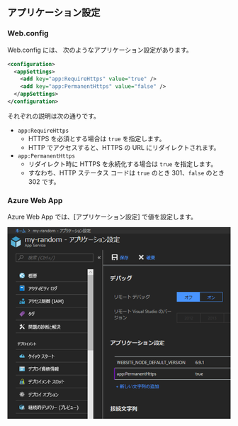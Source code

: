 ## アプリケーション設定

### Web.config
Web.config には、 次のようなアプリケーション設定があります。

```xml
<configuration>
  <appSettings>
    <add key="app:RequireHttps" value="true" />
    <add key="app:PermanentHttps" value="false" />
  </appSettings>
</configuration>
```

それぞれの説明は次の通りです。
- `app:RequireHttps`
  - HTTPS を必須とする場合は `true` を指定します。
  - HTTP でアクセスすると、HTTPS の URL にリダイレクトされます。
- `app:PermanentHttps`
  - リダイレクト時に HTTPS を永続化する場合は `true` を指定します。
  - すなわち、HTTP ステータス コードは `true` のとき 301、`false` のとき 302 です。

### Azure Web App
Azure Web App では、[アプリケーション設定] で値を設定します。

![](images/AppSettings-Azure.png)
